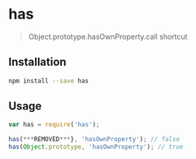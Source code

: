 # has

> Object.prototype.hasOwnProperty.call shortcut

## Installation

```sh
npm install --save has
```

## Usage

```js
var has = require('has');

has(***REMOVED***}, 'hasOwnProperty'); // false
has(Object.prototype, 'hasOwnProperty'); // true
```
